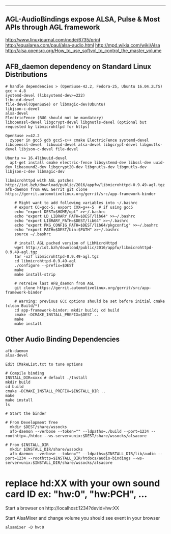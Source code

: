 ------------------------------------------------------------------------
AGL-AudioBindings expose ALSA, Pulse & Most APIs through AGL framework
------------------------------------------------------------------------
http://www.linuxjournal.com/node/6735/print
http://equalarea.com/paul/alsa-audio.html
http://mpd.wikia.com/wiki/Alsa
http://alsa.opensrc.org/How_to_use_softvol_to_control_the_master_volume

AFB_daemon dependency on Standard Linux Distributions
-------------------------------------------------------
    # handle dependencies > (OpenSuse-42.2, Fedora-25, Ubuntu 16.04.2LTS)
    gcc > 4.8
    systemd-devel (libsystemd-dev>=222) 
    libuuid-devel
    file-devel(OpenSuSe) or libmagic-dev(Ubuntu)
    libjson-c-devel
    alsa-devel
    ElectricFence (BUG should not be mandatory)
    libopenssl-devel libgcrypt-devel libgnutls-devel (optional but requested by libmicrohttpd for https)

    OpenSuse >=42.2 
      zypper in gcc5 gdb gcc5-c++ cmake ElectricFence systemd-devel libopenssl-devel  libuuid-devel alsa-devel libgcrypt-devel libgnutls-devel libjson-c-devel file-devel 

    Ubuntu >= 16.4libuuid-devel
      apt-get install cmake electric-fence libsystemd-dev libssl-dev uuid-dev libasound2-dev libgcrypt20-dev libgnutls-dev libgnutls-dev libjson-c-dev libmagic-dev

    libmicrohttpd with AGL patches http://iot.bzh/download/public/2016/appfw/libmicrohttpd-0.9.49-agl.tgz
    afb-daemon from AGL Gerrit git clone https://gerrit.automotivelinux.org/gerrit/src/app-framework-binder

```
    # Might want to add following variables into ~/.bashrc
    # export CC=gcc-5; export CXX=g++-5  # if using gcc5
    echo "export DEST=$HOME/opt" >>~/.bashrc
    echo "export LD_LIBRARY_PATH=$DEST/lib64" >>~/.bashrc
    echo "export LIBRARY_PATH=$DEST/lib64" >>~/.bashrc
    echo "export PKG_CONFIG_PATH=$DEST/lib64/pkgconfig" >>~/.bashrc
    echo "export PATH=$DEST/bin:$PATH" >>~/.bashrc
    source ~/.bashrc

    # install AGL pached version of LibMicroHttpd
    wget http://iot.bzh/download/public/2016/appfw/libmicrohttpd-0.9.49-agl.tgz
    tar -xzf libmicrohttpd-0.9.49-agl.tgz
    cd libmicrohttpd-0.9.49-agl
    ./configure --prefix=$DEST
    make
    make install-strip

    # retreive last AFB_daemon from AGL
    git clone https://gerrit.automotivelinux.org/gerrit/src/app-framework-binder

    # Warning: previous GCC options should be set before initial cmake (clean Build/*)
    cd app-framework-binder; mkdir build; cd build 
    cmake -DCMAKE_INSTALL_PREFIX=$DEST ..
    make
    make install 
```

Other Audio Binding Dependencies
----------------------------------
    afb-daemon
    alsa-devel

    Edit CMakeList.txt to tune options


```
# Compile binding
INSTALL_DIR=xxxx # default ./Install
mkdir build
cd build
cmake -DCMAKE_INSTALL_PREFIX=$INSTALL_DIR ..
make
make install
ls

# Start the binder

# From Development Tree
  mkdir $DEST/share/wssocks
  afb-daemon --verbose --token="" --ldpaths=./build --port=1234 --roothttp=./htdoc --ws-server=unix:$DEST/share/wssocks/alsacore

# From $INSTALL_DIR
  mkdir $INSTALL_DIR/share/wssocks
  afb-daemon --verbose --token="" --ldpaths=$INSTALL_DIR/lib/audio --port=1234 --roothttp=$INSTALL_DIR/htdocs/audio-bindings --ws-server=unix:$INSTALL_DIR/share/wssocks/alsacore
```
# replace hd:XX with your own sound card ID ex: "hw:0", "hw:PCH", ...
Start a browser on http://localhost:1234?devid=hw:XX

Start AlsaMixer and change volume you should see event in your browser
```
alsamixer -D hw:0
```
